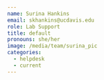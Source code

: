 ```yaml
---
name: Surina Hankins
email: skhankins@ucdavis.edu
role: Lab Support
title: default
pronouns: she/her
image: /media/team/surina_pic
categories:
  - helpdesk
  - current
---
```

